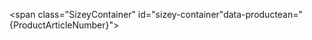 <!-- paste this in your html to us this script -->
 <script src="https://code.jquery.com/jquery-3.6.0.min.js"></script>
  <script src="https://raw.githack.com/richarepo/sizey-recommendation-package/ddbf2564c39ac35ceeec86f7a67eccfe1914f06a/bundle.js"></script>

<!-- for using popup you need to discribe syntax like this and give valid value to variables-->
<span class="SizeyContainer" id="sizey-container"data-productean="{ProductArticleNumber}">
    <div data-product-variations style="display: none;">
        <div data-variation-id="{VariationId}" data-variation-ean="{VariationArticleNumber}"></div>
    </div>
</span>


